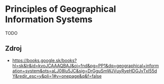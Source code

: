 # Principles of Geographical Information Systems
TODO

## Zdroj
- https://books.google.sk/books?hl=sk&lr&id=kvoJCAAAQBAJ&oi=fnd&pg=PP1&dq=geographical+information+system&ots=aLJ08lu5JC&sig=DrGguSmWJVuyRyeHDGJvTxI55dY&redir_esc=y&pli=1#v=onepage&q&f=false
